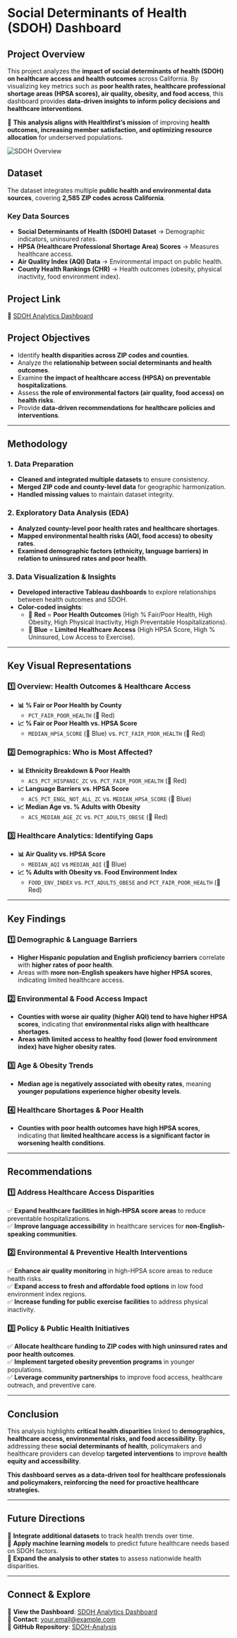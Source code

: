# **Social Determinants of Health (SDOH) Dashboard**

## **Project Overview**
This project analyzes the **impact of social determinants of health (SDOH) on healthcare access and health outcomes** across California. By visualizing key metrics such as **poor health rates, healthcare professional shortage areas (HPSA scores), air quality, obesity, and food access**, this dashboard provides **data-driven insights to inform policy decisions and healthcare interventions**.

🚀 **This analysis aligns with Healthfirst’s mission** of improving **health outcomes, increasing member satisfaction, and optimizing resource allocation** for underserved populations.

![SDOH Overview](https://public.tableau.com/app/profile/ruby.nunez/viz/SocialDeterminantsofHealth_17387310659210/HRSummary?publish=yes)

## **Dataset**
The dataset integrates multiple **public health and environmental data sources**, covering **2,585 ZIP codes across California**.

### **Key Data Sources**
- **Social Determinants of Health (SDOH) Dataset** → Demographic indicators, uninsured rates.
- **HPSA (Healthcare Professional Shortage Area) Scores** → Measures healthcare access.
- **Air Quality Index (AQI) Data** → Environmental impact on public health.
- **County Health Rankings (CHR)** → Health outcomes (obesity, physical inactivity, food environment index).

## **Project Link**
🔗 [SDOH Analytics Dashboard](https://public.tableau.com/app/profile/ruby.nunez/viz/SocialDeterminantsofHealth_17387310659210/HRSummary?publish=yes)

## **Project Objectives**
- Identify **health disparities across ZIP codes and counties**.
- Analyze the **relationship between social determinants and health outcomes**.
- Examine **the impact of healthcare access (HPSA) on preventable hospitalizations**.
- Assess **the role of environmental factors (air quality, food access) on health risks**.
- Provide **data-driven recommendations for healthcare policies and interventions**.

---

## **Methodology**
### **1. Data Preparation**
- **Cleaned and integrated multiple datasets** to ensure consistency.
- **Merged ZIP code and county-level data** for geographic harmonization.
- **Handled missing values** to maintain dataset integrity.

### **2. Exploratory Data Analysis (EDA)**
- **Analyzed county-level poor health rates and healthcare shortages**.
- **Mapped environmental health risks (AQI, food access) to obesity rates**.
- **Examined demographic factors (ethnicity, language barriers) in relation to uninsured rates and poor health**.

### **3. Data Visualization & Insights**
- **Developed interactive Tableau dashboards** to explore relationships between health outcomes and SDOH.
- **Color-coded insights**:
  - 🔴 **Red** = **Poor Health Outcomes** (High % Fair/Poor Health, High Obesity, High Physical Inactivity, High Preventable Hospitalizations).
  - 🔵 **Blue** = **Limited Healthcare Access** (High HPSA Score, High % Uninsured, Low Access to Exercise).

---

## **Key Visual Representations**
### **1️⃣ Overview: Health Outcomes & Healthcare Access**
- **📊 % Fair or Poor Health by County**
  - `PCT_FAIR_POOR_HEALTH` (🔴 Red)
- **📈 % Fair or Poor Health vs. HPSA Score**
  - `MEDIAN_HPSA_SCORE` (🔵 Blue) vs. `PCT_FAIR_POOR_HEALTH` (🔴 Red)

### **2️⃣ Demographics: Who is Most Affected?**
- **📊 Ethnicity Breakdown & Poor Health**
  - `ACS_PCT_HISPANIC_ZC` vs. `PCT_FAIR_POOR_HEALTH` (🔴 Red)
- **📈 Language Barriers vs. HPSA Score**
  - `ACS_PCT_ENGL_NOT_ALL_ZC` vs. `MEDIAN_HPSA_SCORE` (🔵 Blue)
- **📈 Median Age vs. % Adults with Obesity**
  - `ACS_MEDIAN_AGE_ZC` vs. `PCT_ADULTS_OBESE` (🔴 Red)

### **3️⃣ Healthcare Analytics: Identifying Gaps**
- **📊 Air Quality vs. HPSA Score**
  - `MEDIAN_AQI` vs `MEDIAN_AQI` (🔵 Blue)
- **📈 % Adults with Obesity vs. Food Environment Index**
  - `FOOD_ENV_INDEX` vs. `PCT_ADULTS_OBESE` and `PCT_FAIR_POOR_HEALTH` (🔴 Red)
---

## **Key Findings**
### **1️⃣ Demographic & Language Barriers**
- **Higher Hispanic population and English proficiency barriers** correlate with **higher rates of poor health**.
- Areas with **more non-English speakers have higher HPSA scores**, indicating limited healthcare access.

### **2️⃣ Environmental & Food Access Impact**
- **Counties with worse air quality (higher AQI) tend to have higher HPSA scores**, indicating that **environmental risks align with healthcare shortages**.
- **Areas with limited access to healthy food (lower food environment index) have higher obesity rates**.

### **3️⃣ Age & Obesity Trends**
- **Median age is negatively associated with obesity rates**, meaning **younger populations experience higher obesity levels**.

### **4️⃣ Healthcare Shortages & Poor Health**
- **Counties with poor health outcomes have high HPSA scores**, indicating that **limited healthcare access is a significant factor in worsening health conditions**.

---

## **Recommendations**
### **1️⃣ Address Healthcare Access Disparities**
✅ **Expand healthcare facilities in high-HPSA score areas** to reduce preventable hospitalizations.  
✅ **Improve language accessibility** in healthcare services for **non-English-speaking communities**.  

### **2️⃣ Environmental & Preventive Health Interventions**
✅ **Enhance air quality monitoring** in high-HPSA score areas to reduce health risks.  
✅ **Expand access to fresh and affordable food options** in low food environment index regions.  
✅ **Increase funding for public exercise facilities** to address physical inactivity.  

### **3️⃣ Policy & Public Health Initiatives**
✅ **Allocate healthcare funding to ZIP codes with high uninsured rates and poor health outcomes**.  
✅ **Implement targeted obesity prevention programs** in younger populations.  
✅ **Leverage community partnerships** to improve food access, healthcare outreach, and preventive care.  

---

## **Conclusion**
This analysis highlights **critical health disparities** linked to **demographics, healthcare access, environmental risks, and food accessibility**. By addressing these **social determinants of health**, policymakers and healthcare providers can develop **targeted interventions** to improve **health equity and accessibility**.

**This dashboard serves as a data-driven tool for healthcare professionals and policymakers, reinforcing the need for proactive healthcare strategies.**

---

## **Future Directions**
📌 **Integrate additional datasets** to track health trends over time.  
📌 **Apply machine learning models** to predict future healthcare needs based on SDOH factors.  
📌 **Expand the analysis to other states** to assess nationwide health disparities.  

---

## **Connect & Explore**
🔗 **View the Dashboard**: [SDOH Analytics Dashboard](https://public.tableau.com/app/profile/yourname/viz/SDOH_Analysis/Overview)  
📧 **Contact**: your.email@example.com  
📍 **GitHub Repository**: [SDOH-Analysis](https://github.com/yourusername/SDOH-Analysis)  
